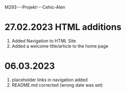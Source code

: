 M293---Projekt---Cehic-Alen

# 27.02.2023 HTML additions
1. Added Navigation to HTML Site
2. Added a welcome title/article to the home page

# 06.03.2023
1. placeholder links in navigation added
2. README.md corrected (wrong date was set)